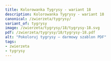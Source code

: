 ```yaml
---
title: Kolorowanka Tygrysy - wariant 18
description: Kolorowanka Tygrysy - wariant 18
canonical: /zwierzeta/tygrysy/
variant_of: tygrysy
image: /zwierzeta/tygrysy/18/tygrysy-18.svg
pdf: /zwierzeta/tygrysy/18/tygrysy-18.pdf
alt: "Pokoloruj tygrysy – darmowy szablon PDF"
tags:
- zwierzeta
- tygrysy
---
```

